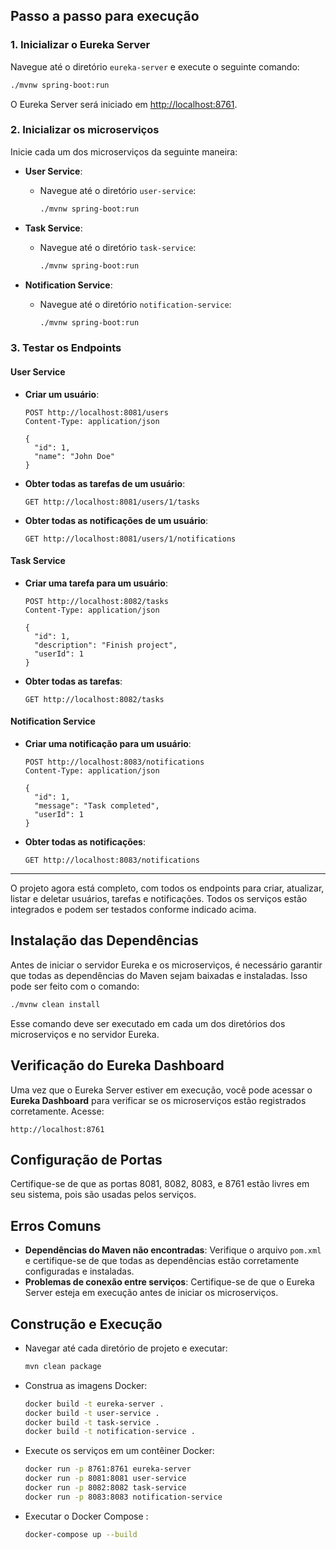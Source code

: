 ## Passo a passo para execução

### 1. Inicializar o Eureka Server

Navegue até o diretório `eureka-server` e execute o seguinte comando:

```bash
./mvnw spring-boot:run
```

O Eureka Server será iniciado em [http://localhost:8761](http://localhost:8761).

### 2. Inicializar os microserviços

Inicie cada um dos microserviços da seguinte maneira:

- **User Service**:
    - Navegue até o diretório `user-service`:
      ```bash
      ./mvnw spring-boot:run
      ```

- **Task Service**:
    - Navegue até o diretório `task-service`:
      ```bash
      ./mvnw spring-boot:run
      ```

- **Notification Service**:
    - Navegue até o diretório `notification-service`:
      ```bash
      ./mvnw spring-boot:run
      ```

### 3. Testar os Endpoints

#### **User Service**

- **Criar um usuário**:
    ```http
    POST http://localhost:8081/users
    Content-Type: application/json

    {
      "id": 1,
      "name": "John Doe"
    }
    ```

- **Obter todas as tarefas de um usuário**:
    ```http
    GET http://localhost:8081/users/1/tasks
    ```

- **Obter todas as notificações de um usuário**:
    ```http
    GET http://localhost:8081/users/1/notifications
    ```

#### **Task Service**

- **Criar uma tarefa para um usuário**:
    ```http
    POST http://localhost:8082/tasks
    Content-Type: application/json

    {
      "id": 1,
      "description": "Finish project",
      "userId": 1
    }
    ```

- **Obter todas as tarefas**:
    ```http
    GET http://localhost:8082/tasks
    ```

#### **Notification Service**

- **Criar uma notificação para um usuário**:
    ```http
    POST http://localhost:8083/notifications
    Content-Type: application/json

    {
      "id": 1,
      "message": "Task completed",
      "userId": 1
    }
    ```

- **Obter todas as notificações**:
    ```http
    GET http://localhost:8083/notifications
    ```

---

O projeto agora está completo, com todos os endpoints para criar, atualizar, listar e deletar usuários, tarefas e notificações. Todos os serviços estão integrados e podem ser testados conforme indicado acima.

## Instalação das Dependências

Antes de iniciar o servidor Eureka e os microserviços, é necessário garantir que todas as dependências do Maven sejam baixadas e instaladas. Isso pode ser feito com o comando:

```bash
./mvnw clean install
```

Esse comando deve ser executado em cada um dos diretórios dos microserviços e no servidor Eureka.

## Verificação do Eureka Dashboard

Uma vez que o Eureka Server estiver em execução, você pode acessar o **Eureka Dashboard** para verificar se os microserviços estão registrados corretamente. Acesse:

```http
http://localhost:8761
```

## Configuração de Portas

Certifique-se de que as portas 8081, 8082, 8083, e 8761 estão livres em seu sistema, pois são usadas pelos serviços.

## Erros Comuns

- **Dependências do Maven não encontradas**: Verifique o arquivo `pom.xml` e certifique-se de que todas as dependências estão corretamente configuradas e instaladas.
- **Problemas de conexão entre serviços**: Certifique-se de que o Eureka Server esteja em execução antes de iniciar os microserviços.

## Construção e Execução

- Navegar até cada diretório de projeto e executar:
  ```bash
  mvn clean package

- Construa as imagens Docker:
  ```bash
  docker build -t eureka-server .
  docker build -t user-service .
  docker build -t task-service .
  docker build -t notification-service .

- Execute os serviços em um contêiner Docker:
  ```bash
  docker run -p 8761:8761 eureka-server
  docker run -p 8081:8081 user-service
  docker run -p 8082:8082 task-service
  docker run -p 8083:8083 notification-service

- Executar o Docker Compose :
  ```bash
  docker-compose up --build